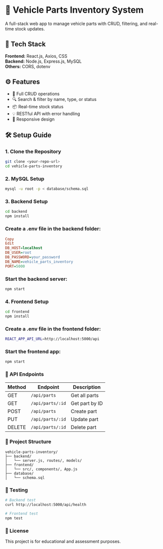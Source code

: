 # 🚗 Vehicle Parts Inventory System

A full-stack web app to manage vehicle parts with CRUD, filtering, and real-time stock updates.

## 🔧 Tech Stack

**Frontend:** React.js, Axios, CSS  
**Backend:** Node.js, Express.js, MySQL  
**Others:** CORS, dotenv

## ⚙️ Features

- 🔄 Full CRUD operations  
- 🔍 Search & filter by name, type, or status  
- 📦 Real-time stock status  
- 💡 RESTful API with error handling  
- 📱 Responsive design  

## 🛠️ Setup Guide

### 1. Clone the Repository
```bash
git clone <your-repo-url>
cd vehicle-parts-inventory
```
### 2. MySQL Setup
```bash
mysql -u root -p < database/schema.sql
```
### 3. Backend Setup
```bash
cd backend
npm install
```
### Create a .env file in the backend folder:

```ini
Copy 
Edit
DB_HOST=localhost
DB_USER=root
DB_PASSWORD=your_password
DB_NAME=vehicle_parts_inventory
PORT=5000
```
### Start the backend server:

```bash
npm start
```
### 4. Frontend Setup
```bash
cd frontend
npm install
```
### Create a .env file in the frontend folder:

```bash
REACT_APP_API_URL=http://localhost:5000/api
```
### Start the frontend app:

```bash
npm start
```
### 📌 API Endpoints
| Method | Endpoint         | Description    |
| ------ | ---------------- | -------------- |
| GET    | `/api/parts`     | Get all parts  |
| GET    | `/api/parts/:id` | Get part by ID |
| POST   | `/api/parts`     | Create part    |
| PUT    | `/api/parts/:id` | Update part    |
| DELETE | `/api/parts/:id` | Delete part    |


### 📁 Project Structure
```pgsql
vehicle-parts-inventory/
├── backend/
│   └── server.js, routes/, models/
├── frontend/
│   └── src/, components/, App.js
├── database/
│   └── schema.sql
```
### 🧪 Testing
```bash
# Backend test
curl http://localhost:5000/api/health

# Frontend test
npm test
```
### 📄 License
This project is for educational and assessment purposes.

